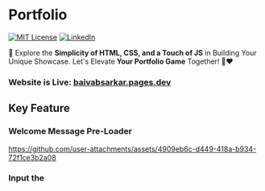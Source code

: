 # Portfolio 
[![MIT License][license-shield]][license-url]
[![LinkedIn][linkedin-shield]][linkedin-url]

🚀 Explore the **Simplicity of HTML, CSS, and a Touch of JS** in Building Your Unique Showcase. Let's Elevate **Your Portfolio Game** Together! 💼❤
### Website is Live: [baivabsarkar.pages.dev](https://baivabsarkar.pages.dev)
## Key Feature
### Welcome Message Pre-Loader
https://github.com/user-attachments/assets/4909eb6c-d449-418a-b934-72f1ce3b2a08

### Input the <SCRIPT> in `index.html`:
```js
const messages = ["Hello", "Bonjour", "स्वागत हे", "Ciao", "Olá", "おい", "Hallå", "Guten tag", "Hallo"];
const preloader = document.getElementById('preloader');
const content = document.getElementById('content');

let currentMessage = 0;

function showNextMessage() {
    if (currentMessage < messages.length) {
        const messageElement = document.createElement('div');
        messageElement.className = 'message';
        messageElement.textContent = messages[currentMessage];

        if (currentMessage === 0) {
            messageElement.classList.add('fade-in');
        }

        preloader.innerHTML = '';
        preloader.appendChild(messageElement);

        let displayTime = 150;
        if (currentMessage === 0) {
            displayTime = 800;
        }

        currentMessage++;
        setTimeout(showNextMessage, displayTime);
    } else {
        content.classList.add('show-content');
        content.style.borderBottomLeftRadius = '0';
        content.style.borderBottomRightRadius = '0';
        
        setTimeout(() => {
            preloader.classList.add('slide-out');
            setTimeout(() => {
                preloader.style.display = 'none';
            }, 400);
        }, 400);
    }
}
```
## UI 📈
![WelcomePreloader-gif](https://github.com/user-attachments/assets/b3b0982a-66c8-4078-b1e7-9708258b51e3)

### Landing Page
![Capture 1](https://github.com/user-attachments/assets/6d116436-f3b2-4cab-b04b-e078f08b1268)


### Projects Page
![Capture 2](https://github.com/user-attachments/assets/0854c622-736f-4854-a514-948d0523fd39)

[license-shield]: https://img.shields.io/badge/License-MIT-red.svg
[license-url]: https://github.com/ThisIs-Developer/Action-Plan/blob/main/LICENSE
[linkedin-shield]: https://img.shields.io/badge/-LinkedIn-black.svg?style=flat&logo=linkedin&colorB=blue
[linkedin-url]: https://www.linkedin.com/in/baivabsarkar/
